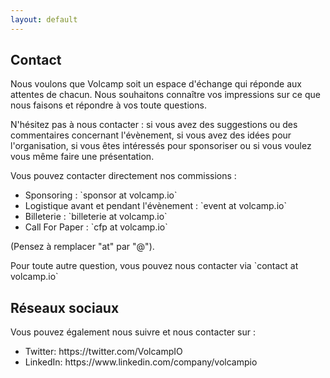 ```yaml
---
layout: default
---
```


<section id="contentkeynote">
    <div><h2>Contact</h2></div>
</section>
<section>
    <div class="withlocked">
        <p>
        Nous voulons que Volcamp soit un espace d'échange qui réponde aux attentes de chacun. Nous souhaitons connaître vos impressions sur ce que nous faisons et répondre à vos toute questions.
        </p>
        <p>
        N'hésitez pas à nous contacter : si vous avez des suggestions ou des commentaires concernant l'évènement, si vous avez des idées pour l'organisation, si vous êtes intéressés pour sponsoriser ou si vous voulez vous même faire une présentation.
        </p>
        <p>
        Vous pouvez contacter directement nos commissions : 
        </p>
        <ul><li>Sponsoring : `sponsor at volcamp.io`</li>
        <li>Logistique avant et pendant l'évènement : `event at volcamp.io`</li>
        <li>Billeterie : `billeterie at volcamp.io`</li>
        <li>Call For Paper : `cfp at volcamp.io`</li></ul>
        <p>
        (Pensez à remplacer "at" par "@").
        </p>
        <p>
        Pour toute autre question, vous pouvez nous contacter via `contact at volcamp.io`
        </p>
    </div>
</section>
<section id="contentkeynote">
    <div><h2>Réseaux sociaux</h2></div>
</section>
<section>
    <div class="withlocked"> 
        <p>
        Vous pouvez également nous suivre et nous contacter sur :
        </p>
        <ul><li>Twitter: https://twitter.com/VolcampIO</li>
        <li>LinkedIn: https://www.linkedin.com/company/volcampio</li></ul>
    </div>
<section>


